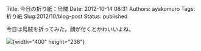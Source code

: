 Title: 今日の折り紙：烏賊
Date: 2012-10-14 08:31
Authors: ayakomuro
Tags:  折り紙
Slug:2012/10/blog-post
Status: published




今日は烏賊を折ってみた。顔が付くとかわいいよね。



![](http://2.bp.blogspot.com/-fTSXfDz2z0A/UHp4PaTGA6I/AAAAAAAAUBc/2jicpInTUU0/s400/IMAG0878.jpeg){width="400"
height="238"}
